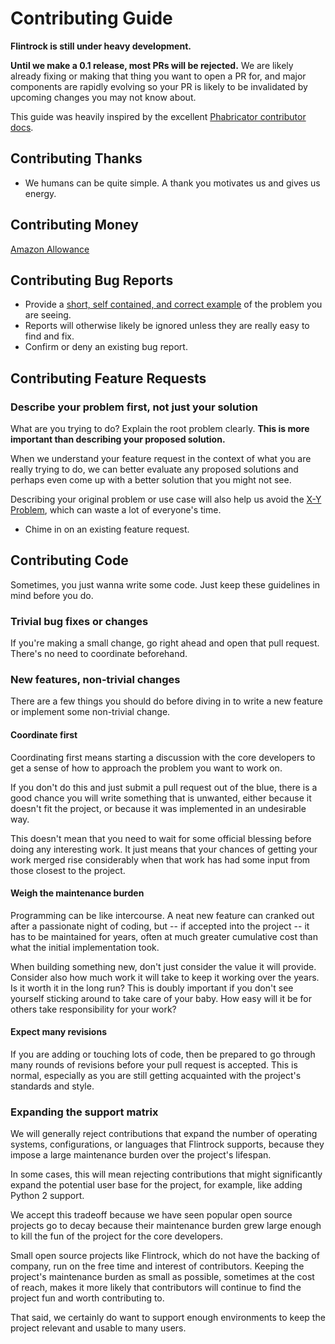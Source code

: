 # Contributing Guide

**Flintrock is still under heavy development.**

**Until we make a 0.1 release, most PRs will be rejected.** We are likely already fixing or making that thing you want to open a PR for, and major components are rapidly evolving so your PR is likely to be invalidated by upcoming changes you may not know about.

This guide was heavily inspired by the excellent [Phabricator contributor docs](https://secure.phabricator.com/book/phabcontrib/).


## Contributing Thanks

* We humans can be quite simple. A thank you motivates us and gives us energy.


## Contributing Money

[Amazon Allowance](http://www.amazon.com/b?ie=UTF8&node=11453461011)


## Contributing Bug Reports

* Provide a [short, self contained, and correct example](http://sscce.org/) of the problem you are seeing.
* Reports will otherwise likely be ignored unless they are really easy to find and fix.
* Confirm or deny an existing bug report.


## Contributing Feature Requests

### Describe your problem first, not just your solution

What are you trying to do? Explain the root problem clearly. **This is more important than describing your proposed solution.**

  When we understand your feature request in the context of what you are really trying to do, we can better evaluate any proposed solutions and perhaps even come up with a better solution that you might not see.

  Describing your original problem or use case will also help us avoid the [X-Y Problem](http://mywiki.wooledge.org/XyProblem), which can waste a lot of everyone's time.

* Chime in on an existing feature request.


## Contributing Code

Sometimes, you just wanna write some code. Just keep these guidelines in mind before you do.

### Trivial bug fixes or changes

If you're making a small change, go right ahead and open that pull request. There's no need to coordinate beforehand.

### New features, non-trivial changes

There are a few things you should do before diving in to write a new feature or implement some non-trivial change.

#### Coordinate first

Coordinating first means starting a discussion with the core developers to get a sense of how to approach the problem you want to work on.

If you don't do this and just submit a pull request out of the blue, there is a good chance you will write something that is unwanted, either because it doesn't fit the project, or because it was implemented in an undesirable way.

This doesn't mean that you need to wait for some official blessing before doing any interesting work. It just means that your chances of getting your work merged rise considerably when that work has had some input from those closest to the project.

#### Weigh the maintenance burden

Programming can be like intercourse. A neat new feature can cranked out after a passionate night of coding, but -- if accepted into the project -- it has to be maintained for years, often at much greater cumulative cost than what the initial implementation took.

When building something new, don't just consider the value it will provide. Consider also how much work it will take to keep it working over the years. Is it worth it in the long run? This is doubly important if you don't see yourself sticking around to take care of your baby. How easy will it be for others take responsibility for your work?

#### Expect many revisions

If you are adding or touching lots of code, then be prepared to go through many rounds of revisions before your pull request is accepted. This is normal, especially as you are still getting acquainted with the project's standards and style.

### Expanding the support matrix

We will generally reject contributions that expand the number of operating systems, configurations, or languages that Flintrock supports, because they impose a large maintenance burden over the project's lifespan.

In some cases, this will mean rejecting contributions that might significantly expand the potential user base for the project, for example, like adding Python 2 support.

We accept this tradeoff because we have seen popular open source projects go to decay because their maintenance burden grew large enough to kill the fun of the project for the core developers.

Small open source projects like Flintrock, which do not have the backing of company, run on the free time and interest of contributors. Keeping the project's maintenance burden as small as possible, sometimes at the cost of reach, makes it more likely that contributors will continue to find the project fun and worth contributing to.

That said, we certainly do want to support enough environments to keep the project relevant and usable to many users.
